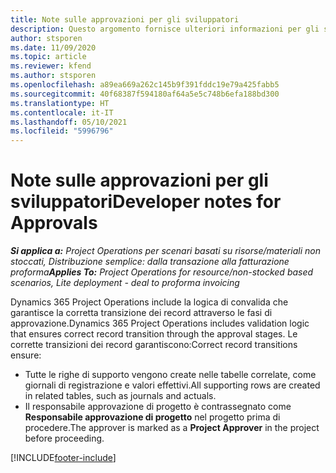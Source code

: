 ```yaml
---
title: Note sulle approvazioni per gli sviluppatori
description: Questo argomento fornisce ulteriori informazioni per gli sviluppatori su come utilizzare le approvazioni.
author: stsporen
ms.date: 11/09/2020
ms.topic: article
ms.reviewer: kfend
ms.author: stsporen
ms.openlocfilehash: a89ea669a262c145b9f391fddc19e79a425fabb5
ms.sourcegitcommit: 40f68387f594180af64a5e5c748b6efa188bd300
ms.translationtype: HT
ms.contentlocale: it-IT
ms.lasthandoff: 05/10/2021
ms.locfileid: "5996796"
---
```

# <a name="developer-notes-for-approvals"></a><span data-ttu-id="96ab9-103">Note sulle approvazioni per gli sviluppatori</span><span class="sxs-lookup"><span data-stu-id="96ab9-103">Developer notes for Approvals</span></span>

<span data-ttu-id="96ab9-104">_**Si applica a:** Project Operations per scenari basati su risorse/materiali non stoccati, Distribuzione semplice: dalla transazione alla fatturazione proforma_</span><span class="sxs-lookup"><span data-stu-id="96ab9-104">_**Applies To:** Project Operations for resource/non-stocked based scenarios, Lite deployment - deal to proforma invoicing_</span></span>

<span data-ttu-id="96ab9-105">Dynamics 365 Project Operations include la logica di convalida che garantisce la corretta transizione dei record attraverso le fasi di approvazione.</span><span class="sxs-lookup"><span data-stu-id="96ab9-105">Dynamics 365 Project Operations includes validation logic that ensures correct record transition through the approval stages.</span></span> <span data-ttu-id="96ab9-106">Le corrette transizioni dei record garantiscono:</span><span class="sxs-lookup"><span data-stu-id="96ab9-106">Correct record transitions ensure:</span></span> 

  - <span data-ttu-id="96ab9-107">Tutte le righe di supporto vengono create nelle tabelle correlate, come giornali di registrazione e valori effettivi.</span><span class="sxs-lookup"><span data-stu-id="96ab9-107">All supporting rows are created in related tables, such as journals and actuals.</span></span>
  - <span data-ttu-id="96ab9-108">Il responsabile approvazione di progetto è contrassegnato come **Responsabile approvazione di progetto** nel progetto prima di procedere.</span><span class="sxs-lookup"><span data-stu-id="96ab9-108">The approver is marked as a **Project Approver** in the project before proceeding.</span></span>


[!INCLUDE[footer-include](../includes/footer-banner.md)]
